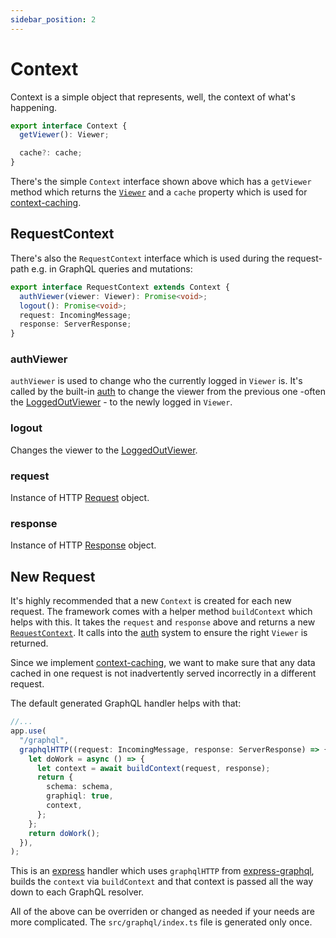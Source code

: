 ```yaml
---
sidebar_position: 2
---
```


# Context

Context is a simple object that represents, well, the context of what's happening.

```ts
export interface Context {
  getViewer(): Viewer;

  cache?: cache;
}
```

There's the simple `Context` interface shown above which has a `getViewer` method which returns the [`Viewer`](/docs/core-concepts/viewer) and a `cache` property which is used for [context-caching](/docs/core-concepts/context-caching).

## RequestContext

There's also the `RequestContext` interface which is used during the request-path e.g. in GraphQL queries and mutations:

```ts
export interface RequestContext extends Context {
  authViewer(viewer: Viewer): Promise<void>; 
  logout(): Promise<void>;
  request: IncomingMessage;
  response: ServerResponse;
}
```

### authViewer

`authViewer` is used to change who the currently logged in `Viewer` is. It's called by the built-in [auth](/docs/core-concepts/authentication) to change the viewer from the previous one -often the [LoggedOutViewer](/docs/core-concepts/viewer#loggedoutviewer) - to the newly logged in `Viewer`.

### logout

Changes the viewer to the [LoggedOutViewer](/docs/core-concepts/viewer#loggedoutviewer).

### request

Instance of HTTP [Request](https://nodejs.org/api/http.html#http_class_http_incomingmessage) object.

### response

Instance of HTTP [Response](https://nodejs.org/api/http.html#http_class_http_serverresponse) object.

## New Request

It's highly recommended that a new `Context` is created for each new request. The framework comes with a helper method `buildContext` which helps with this. It takes the `request` and `response` above and returns a new [`RequestContext`](#requestcontext). It calls into the [auth](/docs/core-concepts/authentication) system to ensure the right `Viewer` is returned.

Since we implement [context-caching](/docs/core-concepts/context-caching), we want to make sure that any data cached in one request is not inadvertently served incorrectly in a different request.

The default generated GraphQL handler helps with that:

```ts title="src/graphql/index.ts"
//...
app.use(
  "/graphql",
  graphqlHTTP((request: IncomingMessage, response: ServerResponse) => {
    let doWork = async () => {
      let context = await buildContext(request, response);
      return {
        schema: schema,
        graphiql: true,
        context,
      };
    };
    return doWork();
  }),
);
```

This is an [express](https://github.com/expressjs/express) handler which uses `graphqlHTTP` from [express-graphql](https://github.com/graphql/express-graphql), builds the `context` via `buildContext` and that context is passed all the way down to each GraphQL resolver.

All of the above can be overriden or changed as needed if your needs are more complicated. The `src/graphql/index.ts` file is generated only once.
